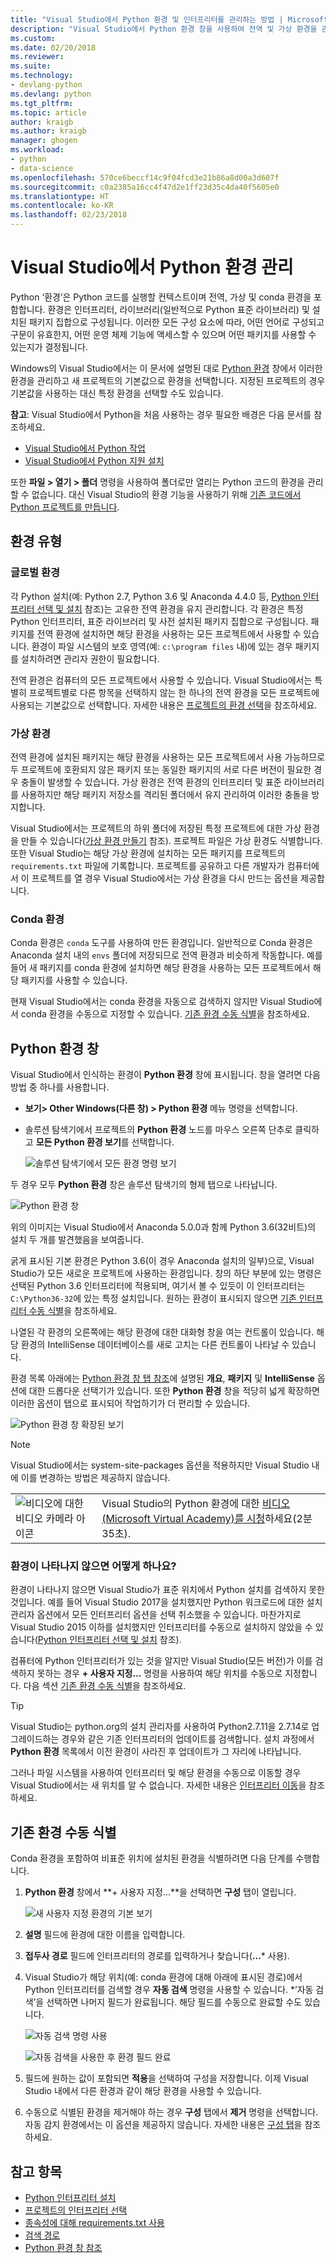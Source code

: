 ```yaml
---
title: "Visual Studio에서 Python 환경 및 인터프리터를 관리하는 방법 | Microsoft Docs"
description: "Visual Studio에서 Python 환경 창을 사용하여 전역 및 가상 환경을 관리하며, Python 인터프리터 설치, 패키지 설치, 검색 경로 설정, Visual Studio 프로젝트의 환경 관리를 위한 사용자 지정 환경을 설정하는 방법입니다."
ms.custom: 
ms.date: 02/20/2018
ms.reviewer: 
ms.suite: 
ms.technology:
- devlang-python
ms.devlang: python
ms.tgt_pltfrm: 
ms.topic: article
author: kraigb
ms.author: kraigb
manager: ghogen
ms.workload:
- python
- data-science
ms.openlocfilehash: 570ce6beccf14c9f04fcd3e21b86a8d00a3d607f
ms.sourcegitcommit: c0a2385a16cc4f47d2e1ff23d35c4da40f5605e0
ms.translationtype: HT
ms.contentlocale: ko-KR
ms.lasthandoff: 02/23/2018
---
```

# <a name="managing-python-environments-in-visual-studio"></a>Visual Studio에서 Python 환경 관리

Python ‘환경’은 Python 코드를 실행할 컨텍스트이며 전역, 가상 및 conda 환경을 포함합니다. 환경은 인터프리터, 라이브러리(일반적으로 Python 표준 라이브러리) 및 설치된 패키지 집합으로 구성됩니다. 이러한 모든 구성 요소에 따라, 어떤 언어로 구성되고 구문이 유효한지, 어떤 운영 체제 기능에 액세스할 수 있으며 어떤 패키지를 사용할 수 있는지가 결정됩니다.

Windows의 Visual Studio에서는 이 문서에 설명된 대로 [Python 환경](#managing-python-environments-in-visual-studio) 창에서 이러한 환경을 관리하고 새 프로젝트의 기본값으로 환경을 선택합니다. 지정된 프로젝트의 경우 기본값을 사용하는 대신 특정 환경을 선택할 수도 있습니다.

**참고**: Visual Studio에서 Python을 처음 사용하는 경우 필요한 배경은 다음 문서를 참조하세요.

- [Visual Studio에서 Python 작업](overview-of-python-tools-for-visual-studio.md)
- [Visual Studio에서 Python 지원 설치](installing-python-support-in-visual-studio.md)

또한 **파일 > 열기 > 폴더** 명령을 사용하여 폴더로만 열리는 Python 코드의 환경을 관리할 수 없습니다. 대신 Visual Studio의 환경 기능을 사용하기 위해 [기존 코드에서 Python 프로젝트를 만듭니다](quickstart-01-python-in-visual-studio-project-from-existing-code.md).

## <a name="types-of-environments"></a>환경 유형

### <a name="global-environments"></a>글로벌 환경

각 Python 설치(예: Python 2.7, Python 3.6 및 Anaconda 4.4.0 등, [Python 인터프리터 선택 및 설치](installing-python-interpreters.md) 참조)는 고유한 전역 환경을 유지 관리합니다. 각 환경은 특정 Python 인터프리터, 표준 라이브러리 및 사전 설치된 패키지 집합으로 구성됩니다. 패키지를 전역 환경에 설치하면 해당 환경을 사용하는 모든 프로젝트에서 사용할 수 있습니다. 환경이 파일 시스템의 보호 영역(예: `c:\program files` 내)에 있는 경우 패키지를 설치하려면 관리자 권한이 필요합니다.

전역 환경은 컴퓨터의 모든 프로젝트에서 사용할 수 있습니다. Visual Studio에서는 특별히 프로젝트별로 다른 항목을 선택하지 않는 한 하나의 전역 환경을 모든 프로젝트에 사용되는 기본값으로 선택합니다. 자세한 내용은 [프로젝트의 환경 선택](selecting-a-python-environment-for-a-project.md)을 참조하세요.

### <a name="virtual-environments"></a>가상 환경

전역 환경에 설치된 패키지는 해당 환경을 사용하는 모든 프로젝트에서 사용 가능하므로 두 프로젝트에 호환되지 않은 패키지 또는 동일한 패키지의 서로 다른 버전이 필요한 경우 충돌이 발생할 수 있습니다. 가상 환경은 전역 환경의 인터프리터 및 표준 라이브러리를 사용하지만 해당 패키지 저장소를 격리된 폴더에서 유지 관리하여 이러한 충돌을 방지합니다.

Visual Studio에서는 프로젝트의 하위 폴더에 저장된 특정 프로젝트에 대한 가상 환경을 만들 수 있습니다([가상 환경 만들기](selecting-a-python-environment-for-a-project.md#creating-a-virtual-environment) 참조). 프로젝트 파일은 가상 환경도 식별합니다. 또한 Visual Studio는 해당 가상 환경에 설치하는 모든 패키지를 프로젝트의 `requirements.txt` 파일에 기록합니다. 프로젝트를 공유하고 다른 개발자가 컴퓨터에서 이 프로젝트를 열 경우 Visual Studio에서는 가상 환경을 다시 만드는 옵션을 제공합니다.

### <a name="conda-environments"></a>Conda 환경

Conda 환경은 `conda` 도구를 사용하여 만든 환경입니다. 일반적으로 Conda 환경은 Anaconda 설치 내의 `envs` 폴더에 저장되므로 전역 환경과 비슷하게 작동합니다. 예를 들어 새 패키지를 conda 환경에 설치하면 해당 환경을 사용하는 모든 프로젝트에서 해당 패키지를 사용할 수 있습니다.

현재 Visual Studio에서는 conda 환경을 자동으로 검색하지 않지만 Visual Studio에서 conda 환경을 수동으로 지정할 수 있습니다. [기존 환경 수동 식별](#manually-identifying-an-existing-environment)을 참조하세요.

## <a name="the-python-environments-window"></a>Python 환경 창

Visual Studio에서 인식하는 환경이 **Python 환경** 창에 표시됩니다. 창을 열려면 다음 방법 중 하나를 사용합니다.

- **보기> Other Windows(다른 창) > Python 환경** 메뉴 명령을 선택합니다.
- 솔루션 탐색기에서 프로젝트의 **Python 환경** 노드를 마우스 오른쪽 단추로 클릭하고 **모든 Python 환경 보기**를 선택합니다.

    ![솔루션 탐색기에서 모든 환경 명령 보기](media/environments-view-all.png)

두 경우 모두 **Python 환경** 창은 솔루션 탐색기의 형제 탭으로 나타납니다.

![Python 환경 창](media/environments-default-view.png)

위의 이미지는 Visual Studio에서 Anaconda 5.0.0과 함께 Python 3.6(32비트)의 설치 두 개를 발견했음을 보여줍니다.

굵게 표시된 기본 환경은 Python 3.6(이 경우 Anaconda 설치의 일부)으로, Visual Studio가 모든 새로운 프로젝트에 사용하는 환경입니다. 창의 하단 부분에 있는 명령은 선택된 Python 3.6 인터프리터에 적용되며, 여기서 볼 수 있듯이 이 인터프리터는 `C:\Python36-32`에 있는 특정 설치입니다. 원하는 환경이 표시되지 않으면 [기존 인터프리터 수동 식별](#manually-identifying-an-existing-interpreter)을 참조하세요.

나열된 각 환경의 오른쪽에는 해당 환경에 대한 대화형 창을 여는 컨트롤이 있습니다. 해당 환경의 IntelliSense 데이터베이스를 새로 고치는 다른 컨트롤이 나타날 수 있습니다.

환경 목록 아래에는 [Python 환경 창 탭 참조](python-environments-window-tab-reference.md)에 설명된 **개요**, **패키지** 및 **IntelliSense** 옵션에 대한 드롭다운 선택기가 있습니다. 또한 **Python 환경** 창을 적당히 넓게 확장하면 이러한 옵션이 탭으로 표시되어 작업하기가 더 편리할 수 있습니다.

![Python 환경 창 확장된 보기](media/environments-expanded-view.png)

> [!Note]
> Visual Studio에서는 system-site-packages 옵션을 적용하지만 Visual Studio 내에 이를 변경하는 방법은 제공하지 않습니다.

|   |   |
|---|---|
| ![비디오에 대한 비디오 카메라 아이콘](../install/media/video-icon.png "비디오 보기") | Visual Studio의 Python 환경에 대한 [비디오(Microsoft Virtual Academy)를 시청](https://mva.microsoft.com/en-US/training-courses/python-tools-for-visual-studio-2017-18121?l=qrDmN4LWE_8305918567)하세요(2분 35초).|

### <a name="what-if-no-environments-appear"></a>환경이 나타나지 않으면 어떻게 하나요?

환경이 나타나지 않으면 Visual Studio가 표준 위치에서 Python 설치를 검색하지 못한 것입니다. 예를 들어 Visual Studio 2017을 설치했지만 Python 워크로드에 대한 설치 관리자 옵션에서 모든 인터프리터 옵션을 선택 취소했을 수 있습니다. 마찬가지로 Visual Studio 2015 이하를 설치했지만 인터프리터를 수동으로 설치하지 않았을 수 있습니다([Python 인터프리터 선택 및 설치](installing-python-interpreters.md) 참조).

컴퓨터에 Python 인터프리터가 있는 것을 알지만 Visual Studio(모든 버전)가 이를 검색하지 못하는 경우 **+ 사용자 지정...** 명령을 사용하여 해당 위치를 수동으로 지정합니다. 다음 섹션 [기존 환경 수동 식별](#manually-identifying-an-existing-environment)을 참조하세요.

> [!Tip]
> Visual Studio는 python.org의 설치 관리자를 사용하여 Python2.7.11을 2.7.14로 업그레이드하는 경우와 같은 기존 인터프리터의 업데이트를 검색합니다. 설치 과정에서 **Python 환경** 목록에서 이전 환경이 사라진 후 업데이트가 그 자리에 나타납니다.
>
> 그러나 파일 시스템을 사용하여 인터프리터 및 해당 환경을 수동으로 이동할 경우 Visual Studio에서는 새 위치를 알 수 없습니다. 자세한 내용은 [인터프리터 이동](installing-python-interpreters.md#moving-an-interpreter)을 참조하세요.

## <a name="manually-identifying-an-existing-environment"></a>기존 환경 수동 식별

Conda 환경을 포함하여 비표준 위치에 설치된 환경을 식별하려면 다음 단계를 수행합니다.

1. **Python 환경** 창에서 **+ 사용자 지정...**을 선택하면 **구성** 탭이 열립니다.

    ![새 사용자 지정 환경의 기본 보기](media/environments-custom-1.png)

1. **설명** 필드에 환경에 대한 이름을 입력합니다.

1. **접두사 경로** 필드에 인터프리터의 경로를 입력하거나 찾습니다(**...*** 사용).

1. Visual Studio가 해당 위치(예: conda 환경에 대해 아래에 표시된 경로)에서 Python 인터프리터를 검색할 경우 **자동 검색** 명령을 사용할 수 있습니다. *’자동 검색’을 선택하면 나머지 필드가 완료됩니다. 해당 필드를 수동으로 완료할 수도 있습니다.

    ![자동 검색 명령 사용](media/environments-custom-2.png)

    ![자동 검색을 사용한 후 환경 필드 완료](media/environments-custom-3.png)

1. 필드에 원하는 값이 포함되면 **적용**을 선택하여 구성을 저장합니다. 이제 Visual Studio 내에서 다른 환경과 같이 해당 환경을 사용할 수 있습니다.

1. 수동으로 식별된 환경을 제거해야 하는 경우 **구성** 탭에서 **제거** 명령을 선택합니다. 자동 감지 환경에서는 이 옵션을 제공하지 않습니다. 자세한 내용은 [구성 탭](python-environments-window-tab-reference.md#configure-tab)을 참조하세요.

## <a name="see-also"></a>참고 항목

- [Python 인터프리터 설치](installing-python-interpreters.md)
- [프로젝트의 인터프리터 선택](selecting-a-python-environment-for-a-project.md)
- [종속성에 대해 requirements.txt 사용](managing-required-packages-with-requirements-txt.md)
- [검색 경로](search-paths.md)
- [Python 환경 창 참조](python-environments-window-tab-reference.md)